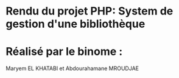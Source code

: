 # Rendu du projet PHP: System de gestion d'une bibliothèque


# Réalisé par le binome :
Maryem EL KHATABI et Abdourahamane MROUDJAE